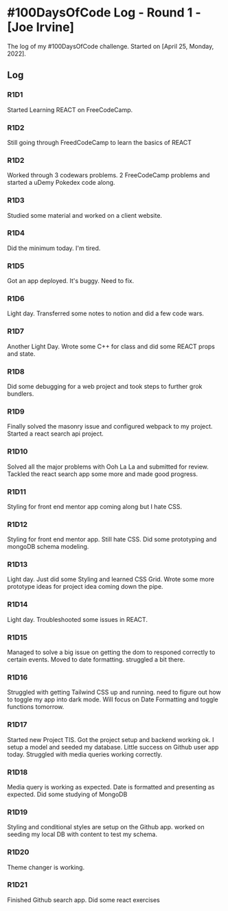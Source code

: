 # #100DaysOfCode Log - Round 1 - [Joe Irvine]

The log of my #100DaysOfCode challenge. Started on [April 25, Monday, 2022].

## Log

### R1D1 
Started Learning REACT on FreeCodeCamp. 

### R1D2
Still going through FreedCodeCamp to learn the basics of REACT

### R1D2
Worked through 3 codewars problems. 2 FreeCodeCamp problems and started a uDemy Pokedex code along.

### R1D3
Studied some material and worked on a client website.

### R1D4 
Did the minimum today. I'm tired. 

### R1D5
Got an app deployed. It's buggy. Need to fix.

### R1D6
Light day. Transferred some notes to notion and did a few code wars. 

### R1D7 
Another Light Day. Wrote some C++ for class and did some REACT props and state.

### R1D8
Did some debugging for a web project and took steps to further grok bundlers.

### R1D9
Finally solved the masonry issue and configured webpack to my project. Started a react search api project. 

### R1D10
Solved all the major problems with Ooh La La and submitted for review. Tackled the react search app some more and made good progress. 

### R1D11
Styling for front end mentor app coming along but I hate CSS.

### R1D12
Styling for front end mentor app. Still hate CSS. Did some prototyping and mongoDB schema modeling. 

### R1D13
Light day. Just did some Styling and learned CSS Grid. Wrote some more prototype ideas for project idea coming down the pipe. 

### R1D14
Light day. Troubleshooted some issues in REACT.

### R1D15
Managed to solve a big issue on getting the dom to responed correctly to certain events. Moved to date formatting. struggled a bit there. 

### R1D16
Struggled with getting Tailwind CSS up and running. need to figure out how to toggle my app into dark mode. Will focus on Date Formatting and toggle functions tomorrow. 

### R1D17
Started new Project TIS. Got the project setup and backend working ok. I setup a model and seeded my database. Little success on Github user app today. Struggled with media queries working correctly.

### R1D18
Media query is working as expected. Date is formatted and presenting as expected. Did some studying of MongoDB

### R1D19
Styling and conditional styles are setup on the Github app. worked on seeding my local DB with content to test my schema. 

### R1D20
Theme changer is working.

### R1D21
Finished Github search app. Did some react exercises
